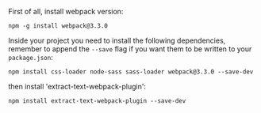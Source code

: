 
First of all, install webpack version:

```
npm -g install webpack@3.3.0
```

Inside your project you need to install the following dependencies, remember to append the `--save` flag if you want them to be written to your `package.json`:

```
npm install css-loader node-sass sass-loader webpack@3.3.0 --save-dev
```
then install  'extract-text-webpack-plugin':
```
npm install extract-text-webpack-plugin --save-dev
```
